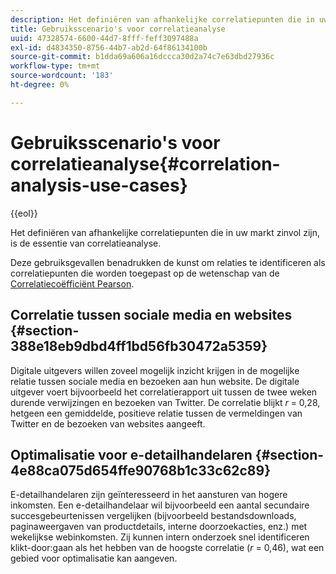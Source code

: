 ```yaml
---
description: Het definiëren van afhankelijke correlatiepunten die in uw markt zinvol zijn, is de essentie van correlatieanalyse.
title: Gebruiksscenario's voor correlatieanalyse
uuid: 47328574-6600-44d7-8fff-feff3097488a
exl-id: d4834350-8756-44b7-ab2d-64f86134100b
source-git-commit: b1dda69a606a16dccca30d2a74c7e63dbd27936c
workflow-type: tm+mt
source-wordcount: '183'
ht-degree: 0%

---
```


# Gebruiksscenario&#39;s voor correlatieanalyse{#correlation-analysis-use-cases}

{{eol}}

Het definiëren van afhankelijke correlatiepunten die in uw markt zinvol zijn, is de essentie van correlatieanalyse.

Deze gebruiksgevallen benadrukken de kunst om relaties te identificeren als correlatiepunten die worden toegepast op de wetenschap van de [Correlatiecoëfficiënt Pearson](../../../../home/c-get-started/c-analysis-vis/c-correlation-analysis/c-correlation-pearsons.md#concept-5996cb8c89fd4df5b47b7318e7a1d29c).

## Correlatie tussen sociale media en websites {#section-388e18eb9dbd4ff1bd56fb30472a5359}

Digitale uitgevers willen zoveel mogelijk inzicht krijgen in de mogelijke relatie tussen sociale media en bezoeken aan hun website. De digitale uitgever voert bijvoorbeeld het correlatierapport uit tussen de twee weken durende verwijzingen en bezoeken van Twitter. De correlatie blijkt *r* = 0,28, hetgeen een gemiddelde, positieve relatie tussen de vermeldingen van Twitter en de bezoeken van websites aangeeft.

## Optimalisatie voor e-detailhandelaren {#section-4e88ca075d654ffe90768b1c33c62c89}

E-detailhandelaren zijn geïnteresseerd in het aansturen van hogere inkomsten. Een e-detailhandelaar wil bijvoorbeeld een aantal secundaire succesgebeurtenissen vergelijken (bijvoorbeeld bestandsdownloads, paginaweergaven van productdetails, interne doorzoekacties, enz.) met wekelijkse webinkomsten. Zij kunnen intern onderzoek snel identificeren klikt-door:gaan als het hebben van de hoogste correlatie (*r* = 0,46), wat een gebied voor optimalisatie kan aangeven.

